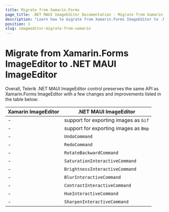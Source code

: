 ```yaml
---
title: Migrate from Xamarin.Forms
page_title: .NET MAUI ImageEditor Documentation - Migrate from Xamarin
description: "Learn how to migrate from Xamarin.Forms ImageEditor to .NET MAUI ImageEditor control."
position: 1
slug: imageeditor-migrate-from-xamarin
---
```


# Migrate from Xamarin.Forms ImageEditor to .NET MAUI ImageEditor

Overall, Telerik .NET MAUI ImageEditor control preserves the same API as Xamarin.Forms ImageEditor with a few changes and improvements listed in the table below:

| Xamarin ImageEditor | .NET MAUI ImageEditor |
| ------------- | --------------- |
| - | support for exporting images as `Gif` |
| - | support for exporting images as `Bmp` |
| - | `UndoCommand` |
| - | `RedoCommand` |
| - | `RotateBackwardCommand` |
| - | `SaturationInteractiveCommand` |
| - | `BrightnessInteractiveCommand` |
| - | `BlurInteractiveCommand` |
| - | `ContrastInteractiveCommand` |
| - | `HueInteractiveCommand` |
| - | `SharpenInteractiveCommand` |
